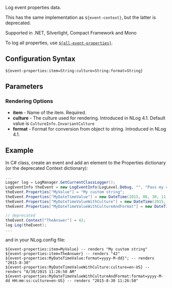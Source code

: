 Log event properties data. 

This has the same implementation as `${event-context}`, but the latter is deprecated. 

Supported in .NET, Silverlight, Compact Framework and Mono

To log all properties, use [`${all-event-properties}`](All-Event-Properties-Layout-Renderer).

## Configuration Syntax
```
${event-properties:item=String:culture=String:format=String}
```

## Parameters
### Rendering Options
* **item** - Name of the item. Required.
* **culture** - The culture used for rendering. Introduced in NLog 4.1. Default value is `CultureInfo.InvariantCulture`
* **format** - Format for conversion from object to string. Introduced in NLog 4.1. 


## Example
In C# class, create an event and add an element to the Properties dictionary (or the deprecated Context dictionary):
```csharp
...
Logger log = LogManager.GetCurrentClassLogger();
LogEventInfo theEvent = new LogEventInfo(LogLevel.Debug, "", "Pass my custom value");
theEvent.Properties["MyValue"] = "My custom string";
theEvent.Properties["MyDateTimeValue"] = new DateTime(2015, 08, 30, 11, 26, 50);
theEvent.Properties["MyDateTimeValueWithCulture"] = new DateTime(2015, 08, 30, 11, 26, 50);
theEvent.Properties["MyDateTimeValueWithCultureAndFormat"] = new DateTime(2015, 08, 30, 11, 26, 50);

// deprecated
theEvent.Context["TheAnswer"] = 42;
log.Log(theEvent);
...
```

and in your NLog.config file:

```
${event-properties:item=MyValue} -- renders "My custom string"
${event-properties:item=TheAnswer} -- renders "42"
${event-properties:MyDateTimeValue:format=yyyy-M-dd}"; -- renders "2015-8-30"
${event-properties:MyDateTimeValueWithCulture:culture=en-US} -- renders "8/30/2015 11:26:50 AM"
${event-properties:MyDateTimeValueWithCultureAndFormat:format=yyyy-M-dd HH:mm:ss:culture=en-US} -- renders "2015-8-30 11:26:50"
```
